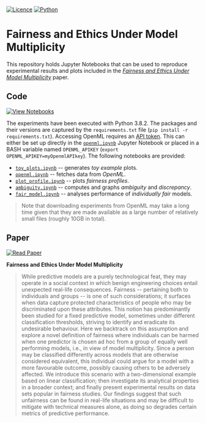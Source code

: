 [![Licence](https://img.shields.io/github/license/So-Cool/IndividualFairness)](LICENCE)
[![Python](https://img.shields.io/badge/python-v3.8.2-blue)](https://github.com/So-Cool/IndividualFairness)

# Fairness and Ethics Under Model Multiplicity #

This repository holds Jupyter Notebooks that can be used to reproduce experimental results and plots included in the *[Fairness and Ethics Under Model Multiplicity][arxiv]* paper.

## Code ##

[![View Notebooks](https://img.shields.io/badge/view-notebooks-orange.svg?logo=jupyter)](notebooks)

The experiments have been executed with Python 3.8.2.
The packages and their versions are captured by the `requirements.txt` file (`pip install -r requirements.txt`).
Accessing OpenML requires an [API token][openml].
This can either be set up directly in the [`openml.ipynb`](notebooks/openml.ipynb) Jupyter Notebook or placed in a BASH variable named `OPENML_APIKEY` (`export OPENML_APIKEY=myOpenmlAPIkey`).
The following notebooks are provided:

* [`toy_plots.ipynb`](notebooks/toy_plots.ipynb) -- generates *toy example* plots.
* [`openml.ipynb`](notebooks/openml.ipynb) -- fetches data from *OpenML*.
* [`plot_profile.ipynb`](notebooks/plot_profile.ipynb) -- plots *fairness profiles*.
* [`ambiguity.ipynb`](notebooks/ambiguity.ipynb) -- computes and graphs *ambiguity* and *discrepancy*.
* [`fair_model.ipynb`](notebooks/fair_model.ipynb) -- analyses performance of *individually fair* models.

> Note that downloading experiments from OpenML may take a long time given that they are made available as a large number of relatively small files (roughly 10GB in total).

## Paper ##

[![Read Paper](https://img.shields.io/badge/read-paper-green.svg?logo=arxiv)][arxiv]

**Fairness and Ethics Under Model Multiplicity**

> While predictive models are a purely technological feat, they may operate in a social context in which benign engineering choices entail unexpected real-life consequences.
  Fairness -- pertaining both to individuals and groups -- is one of such considerations; it surfaces when data capture protected characteristics of people who may be discriminated upon these attributes.
  This notion has predominantly been studied for a fixed predictive model, sometimes under different classification thresholds, striving to identify and eradicate its undesirable behaviour.
  Here we backtrack on this assumption and explore a novel definition of fairness where individuals can be harmed when one predictor is chosen ad hoc from a group of equally well performing models, i.e., in view of model multiplicity.
  Since a person may be classified differently across models that are otherwise considered equivalent, this individual could argue for a model with a more favourable outcome, possibly causing others to be adversely affected.
  We introduce this scenario with a two-dimensional example based on linear classification; then investigate its analytical properties in a broader context; and finally present experimental results on data sets popular in fairness studies.
  Our findings suggest that such unfairness can be found in real-life situations and may be difficult to mitigate with technical measures alone, as doing so degrades certain metrics of predictive performance.

[arxiv]: https://arxiv.org/abs/2203.07139
[openml]: https://docs.openml.org/Python-guide/
